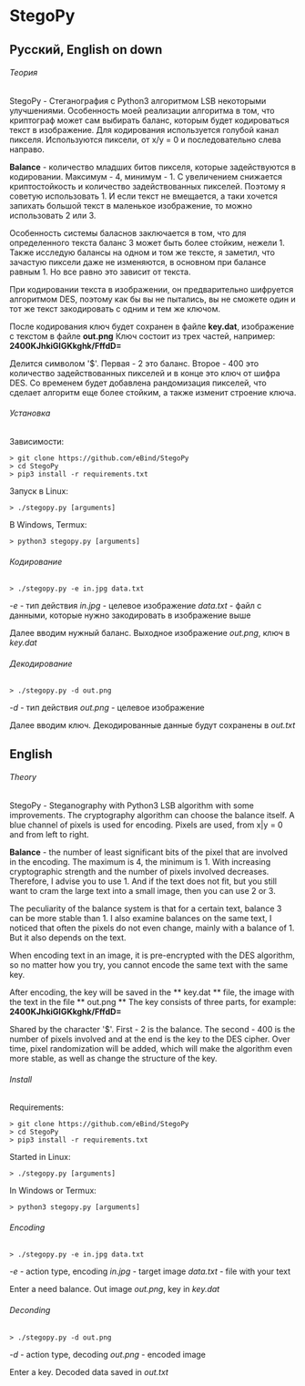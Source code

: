 # StegoPy
## Русский, English on down

###### Теория
StegoPy - Стеганография с Python3 алгоритмом LSB некоторыми улучшениями.
Особенность моей реализации алгоритма в том, что криптограф может сам выбирать баланс, которым будет кодироваться текст в изображение.
Для кодирования используется голубой канал пикселя. Используются пиксели, от x/y = 0 и последовательно слева направо.

**Balance** - количество младших битов пикселя, которые задействуются в кодировании. Максимум - 4, минимум - 1. С увеличением снижается криптостойкость и количество задействованных пикселей. Поэтому я советую использовать 1. И если текст не вмещается, а таки хочется запихать большой текст в маленькое изображение, то можно использовать 2 или 3.

Особенность системы баласнов заключается в том, что для определенного текста баланс 3 может быть более стойким, нежели 1. Также исследую балансы на одном и том же тексте, я заметил, что зачастую пиксели даже не изменяются, в основном при балансе равным 1. Но все равно это зависит от текста.

При кодировании текста в изображении, он предварительно шифруется алгоритмом DES, поэтому как бы вы не пытались, вы не сможете один и тот же текст закодировать с одним и тем же ключом.

После кодирования ключ будет сохранен в файле **key.dat**, изображение с текстом в файле **out.png**
Ключ состоит из трех частей, например:
**2$400$KJhkiGlGKkghk/FffdD=**

Делится символом '$'. Первая - 2 это баланс. Второе - 400 это количество задействованных пикселей и в конце это ключ от шифра DES. Со временем будет добавлена рандомизация пикселей, что сделает алгоритм еще более стойким, а также изменит строение ключа.


###### Установка
Зависимости:
```
> git clone https://github.com/eBind/StegoPy
> cd StegoPy
> pip3 install -r requirements.txt
```

Запуск в Linux:
```
> ./stegopy.py [arguments]
```

В Windows, Termux:
```
> python3 stegopy.py [arguments]
```

###### Кодирование
```
> ./stegopy.py -e in.jpg data.txt
```

_-e_ - тип действия
_in.jpg_ - целевое изображение
_data.txt_ - файл с данными, которые нужно закодировать в изображение выше

Далее вводим нужный баланс.
Выходное изображение _out.png_, ключ в _key.dat_

###### Декодирование
```
> ./stegopy.py -d out.png
```

_-d_ - тип действия
_out.png_ - целевое изображение

Далее вводим ключ.
Декодированные данные будут сохранены в _out.txt_



## English

###### Theory
StegoPy - Steganography with Python3 LSB algorithm with some improvements.
The cryptography algorithm can choose the balance itself.
A blue channel of pixels is used for encoding. Pixels are used, from x|y = 0 and from left to right.

**Balance** - the number of least significant bits of the pixel that are involved in the encoding. The maximum is 4, the minimum is 1. With increasing cryptographic strength and the number of pixels involved decreases. Therefore, I advise you to use 1. And if the text does not fit, but you still want to cram the large text into a small image, then you can use 2 or 3.

The peculiarity of the balance system is that for a certain text, balance 3 can be more stable than 1. I also examine balances on the same text, I noticed that often the pixels do not even change, mainly with a balance of 1. But it also depends on the text.

When encoding text in an image, it is pre-encrypted with the DES algorithm, so no matter how you try, you cannot encode the same text with the same key.

After encoding, the key will be saved in the ** key.dat ** file, the image with the text in the file ** out.png **
The key consists of three parts, for example:
**2$400$KJhkiGlGKkghk/FffdD=**

Shared by the character '$'. First - 2 is the balance. The second - 400 is the number of pixels involved and at the end is the key to the DES cipher. Over time, pixel randomization will be added, which will make the algorithm even more stable, as well as change the structure of the key.


###### Install
Requirements:
```
> git clone https://github.com/eBind/StegoPy
> cd StegoPy
> pip3 install -r requirements.txt
```

Started in Linux:
```
> ./stegopy.py [arguments]
```

In Windows or Termux:
```
> python3 stegopy.py [arguments]
```

###### Encoding
```
> ./stegopy.py -e in.jpg data.txt
```

_-e_ - action type, encoding
_in.jpg_ - target image
_data.txt_ - file with your text

Enter a need balance.
Out image _out.png_, key in _key.dat_

###### Deconding
```
> ./stegopy.py -d out.png
```

_-d_ - action type, decoding
_out.png_ - encoded image

Enter a key.
Decoded data saved in _out.txt_
